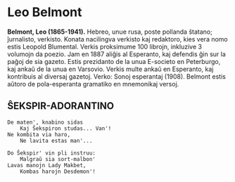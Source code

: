 # Leo Belmont
**Belmont, Leo (1865-1941).** Hebreo, unue rusa, poste pollanda ŝtatano; ĵurnalisto, verkisto. Konata nacilingva verkisto kaj redaktoro, kies vera nomo estis Leopold Blumental. Verkis proksimume 100 librojn, inkluzive 3 volumojn da poezio. Jam en 1887 aliĝis al Esperanto, kaj defendis ĝin sur la paĝoj de sia gazeto. Estis prezidanto de la unua E-societo en Peterburgo, kaj ankaŭ de la unua en Varsovio. Verkis multe ankaŭ en Esperanto, kaj kontribuis al diversaj gazetoj. Verko: Sonoj esperantaj (1908). Belmont estis aŭtoro de pola-esperanta gramatiko en mnemonikaj versoj.

## ŜEKSPIR-ADORANTINO

    De maten', knabino sidas
        Kaj Ŝekspiron studas... Van'!
    Ne kombita via haro,
        Ne lavita estas man'...

    Do Ŝekspir' vin pli instruu:
        Malgraŭ sia sort-malbon'
    Lavas manojn Lady Makbet,
        Kombas harojn Desdemon'!
